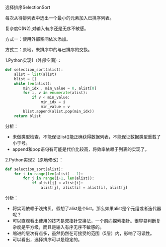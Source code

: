 选择排序SelectionSort

每次从待排列表中选出一个最小的元素加入已排序列表。

复杂度O(N2),对输入有序还是无序不敏感。

方式一：使用外部空间依次添加。

方式二：原地，未排序中的与已排序的交换。

1.Python实现1（外部空间）：

```python
def selection_sort(alist):
    alist = list(alist)
    blist = []
    while len(alist):
        min_idx , min_value = 0, alist[0]
        for i, v in enumerate(alist):
            if v < min_value:
                min_idx = i
                min_value = v
        blist.append(alist.pop(min_idx))
    return blist
```

分析：

- 未做类型检查，不能保证list()能正确获得数据列表，不能保证数据类型重载了小于号。
- append和pop语句有可能是代价比较高，将效率依赖于列表的实现了。

2.Python实现2（原地修改）：

```python
def selection_sort(alist):
    for i in range(len(alist) - 1):
        for j in range(i+1, len(alist)):
            if alist[j] < alist[i]:
                alist[j], alist[i] = alist[i], alist[j]
```

分析：

- 将实现依赖于浅拷贝，假想了alist是个list。那么如果alist是个元组或者迭代器呢？
- 可以直观看出使用的技巧是双指针交换法，一个前向探索指针。很容易判断复杂度是平方级，而且是输入有序无序不敏感的。
- 缩进的层次有点多，虽然仍然在可接受的范围（5层）内，影响了可读性。
- 可以看出，选择排序可以是稳定的。

